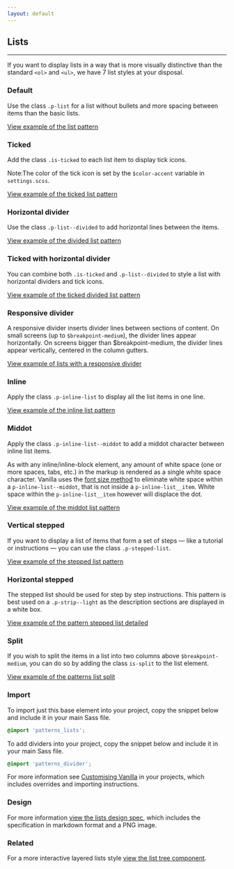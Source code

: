 ```yaml
---
layout: default
---
```


## Lists

<hr>

If you want to display lists in a way that is more visually distinctive than the
standard `<ol>` and `<ul>`, we have 7 list styles at your disposal.

### Default

Use the class `.p-list` for a list without bullets and more spacing between
items than the basic lists.

<a href="/examples/patterns/lists/list/"
    class="js-example">
View example of the list pattern
</a>

### Ticked

Add the class `.is-ticked` to each list item to display tick icons.

<div class="p-notification--information">
  <p class="p-notification__response">
    <span class="p-notification__status">Note:</span>The color of the tick icon is set by the <code>$color-accent</code> variable in <code>settings.scss</code>.
  </p>
</div>

<a href="/examples/patterns/lists/lists-ticked/"
    class="js-example">
View example of the ticked list pattern
</a>

### Horizontal divider

Use the class `.p-list--divided` to add horizontal lines between the items.

<a href="/examples/patterns/lists/lists-dividers/"
    class="js-example">
View example of the divided list pattern
</a>

### Ticked with horizontal divider

You can combine both `.is-ticked` and `.p-list--divided` to style a
list with horizontal dividers and tick icons.

<a href="/examples/patterns/lists/lists-dividers-ticked/"
    class="js-example">
View example of the ticked divided list pattern
</a>

### Responsive divider

A responsive divider inserts divider lines between sections of content. On small screens (up to `$breakpoint-medium`), the divider lines appear horizontally. On screens bigger than $breakpoint-medium, the divider lines appear vertically, centered in the column gutters.

<a href="/examples/patterns/lists/divider/"
  class="js-example">
View example of lists with a responsive divider
</a>

### Inline

Apply the class `.p-inline-list` to display all the list items in one line.

<a href="/examples/patterns/lists/lists-inline/"
    class="js-example">
View example of the inline list pattern
</a>

### Middot

Apply the class `.p-inline-list--middot` to add a middot character between
inline list items.

As with any inline/inline-block element, any amount of white space (one or more spaces, tabs, etc.) in the markup is rendered as a single white space character. Vanilla uses the <a href="https://css-tricks.com/fighting-the-space-between-inline-block-elements/" target="_blank">font size method</a> to eliminate white space within a `p-inline-list--middot`, that is not inside a `p-inline-list__item`. White space within the `p-inline-list__item` however will displace the dot.

<a href="/examples/patterns/lists/lists-mid-dot/"
    class="js-example">
View example of the middot list pattern
</a>

### Vertical stepped

If you want to display a list of items that form a set of steps — like a
tutorial or instructions — you can use the class `.p-stepped-list`.

<a href="/examples/patterns/lists/lists-stepped/"
    class="js-example">
View example of the stepped list pattern
</a>

### Horizontal stepped

The stepped list should be used for step by step instructions. This pattern is best
used on a `.p-strip--light` as the description sections are displayed in a white
box.

<a href="/examples/patterns/lists/lists-stepped-detailed/"
  class="js-example">
View example of the pattern stepped list detailed
</a>

### Split

If you wish to split the items in a list into two columns above `$breakpoint-medium`, you can do so by adding the class `is-split` to the list element.

<a href="/examples/patterns/lists/lists-split/"
  class="js-example">
View example of the patterns list split
</a>

### Import

To import just this base element into your project, copy the snippet below and include it in your main Sass file.

```scss
@import 'patterns_lists';
```

To add dividers into your project, copy the snippet below and include it in your main Sass file.

```scss
@import 'patterns_divider';
```

For more information see [Customising Vanilla](/customising-vanilla/) in your projects, which includes overrides and importing instructions.

### Design

For more information [view the lists design spec](https://github.com/ubuntudesign/vanilla-design/tree/master/Lists), which includes the specification in markdown format and a PNG image.

### Related

For a more interactive layered lists style [view the list tree component](/patterns/list-tree).
